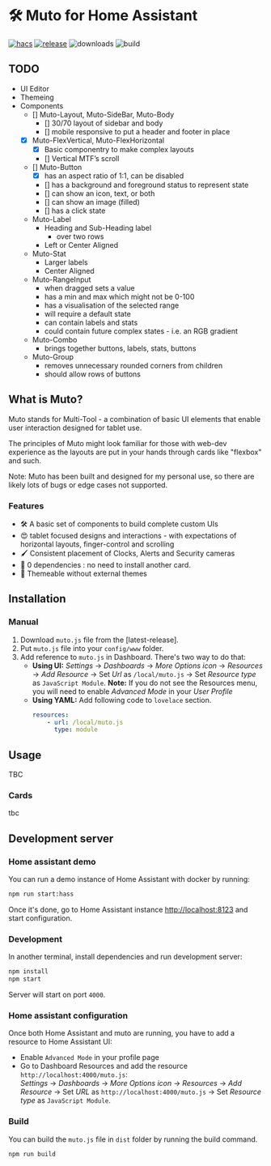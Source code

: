 # 🛠️ Muto for Home Assistant

[![hacs][hacs-badge]][hacs-url]
[![release][release-badge]][release-url]
![downloads][downloads-badge]
![build][build-badge]

## TODO

-   UI Editor
-   Themeing
-   Components
    -   [] Muto-Layout, Muto-SideBar, Muto-Body
        -   [] 30/70 layout of sidebar and body
        -   [] mobile responsive to put a header and footer in place
    -   [x] Muto-FlexVertical, Muto-FlexHorizontal
        -   [x] Basic componentry to make complex layouts
        -   [] Vertical MTF’s scroll
    -   [] Muto-Button
        -   [x] has an aspect ratio of 1:1, can be disabled
        -   [] has a background and foreground status to represent state
        -   [] can show an icon, text, or both
        -   [] can show an image (filled)
        -   [] has a click state
    -   Muto-Label
        -   Heading and Sub-Heading label
            -   over two rows
        -   Left or Center Aligned
    -   Muto-Stat
        -   Larger labels
        -   Center Aligned
    -   Muto-RangeInput
        -   when dragged sets a value
        -   has a min and max which might not be 0-100
        -   has a visualisation of the selected range
        -   will require a default state
        -   can contain labels and stats
        -   could contain future complex states - i.e. an RGB gradient
    -   Muto-Combo
        -   brings together buttons, labels, stats, buttons
    -   Muto-Group
        -   removes unnecessary rounded corners from children
        -   should allow rows of buttons

## What is Muto?

Muto stands for Multi-Tool - a combination of basic UI elements that enable user interaction designed for tablet use.

The principles of Muto might look familiar for those with web-dev experience as the layouts are put in your hands through cards like "flexbox" and such.

Note: Muto has been built and designed for my personal use, so there are likely lots of bugs or edge cases not supported.

### Features

-   🛠 A basic set of components to build complete custom UIs
-   😍 tablet focused designs and interactions - with expectations of horizontal layouts, finger-control and scrolling
-   🖌 Consistent placement of Clocks, Alerts and Security cameras
-   🚀 0 dependencies : no need to install another card.
-   🌈 Themeable without external themes

## Installation

### Manual

1. Download `muto.js` file from the [latest-release].
2. Put `muto.js` file into your `config/www` folder.
3. Add reference to `muto.js` in Dashboard. There's two way to do that:
    - **Using UI:** _Settings_ → _Dashboards_ → _More Options icon_ → _Resources_ → _Add Resource_ → Set _Url_ as `/local/muto.js` → Set _Resource type_ as `JavaScript Module`.
      **Note:** If you do not see the Resources menu, you will need to enable _Advanced Mode_ in your _User Profile_
    - **Using YAML:** Add following code to `lovelace` section.
        ```yaml
        resources:
            - url: /local/muto.js
              type: module
        ```

## Usage

TBC

### Cards

tbc

## Development server

### Home assistant demo

You can run a demo instance of Home Assistant with docker by running:

```sh
npm run start:hass
```

Once it's done, go to Home Assistant instance [http://localhost:8123](http://localhost:8123) and start configuration.

### Development

In another terminal, install dependencies and run development server:

```sh
npm install
npm start
```

Server will start on port `4000`.

### Home assistant configuration

Once both Home Assistant and muto are running, you have to add a resource to Home Assistant UI:

-   Enable `Advanced Mode` in your profile page
-   Go to Dashboard Resources and add the resource `http://localhost:4000/muto.js`:  
    _Settings_ → _Dashboards_ → _More Options icon_ → _Resources_ → _Add Resource_ → Set _URL_ as `http://localhost:4000/muto.js` → Set _Resource type_ as `JavaScript Module`.

### Build

You can build the `muto.js` file in `dist` folder by running the build command.

```sh
npm run build
```

<!-- Badges -->

[hacs-url]: https://github.com/hacs/integration
[hacs-badge]: https://img.shields.io/badge/hacs-default-orange.svg?style=flat-square
[release-badge]: https://img.shields.io/github/v/release/d2kagw/lovelace-muto?style=flat-square
[downloads-badge]: https://img.shields.io/github/downloads/d2kagw/lovelace-muto/total?style=flat-square
[build-badge]: https://img.shields.io/github/workflow/status/d2kagw/lovelace-muto/Build?style=flat-square

<!-- References -->

[home-assistant]: https://www.home-assistant.io/
[home-assitant-theme-docs]: https://www.home-assistant.io/integrations/frontend/#defining-themes
[hacs]: https://hacs.xyz
[button-card]: https://github.com/custom-cards/button-card
[release-url]: https://github.com/d2kagw/lovelace-muto/releases
